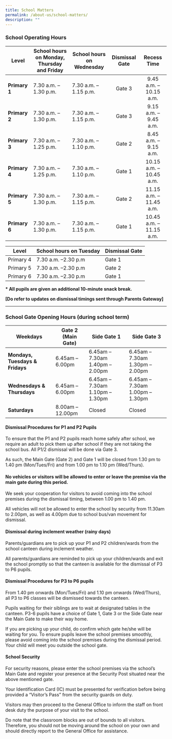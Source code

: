 ```yaml
---
title: School Matters
permalink: /about-us/school-matters/
description: ""
---
```

### School Operating Hours
<table>
<thead>
<tr>
<th style="text-align: center;">Level</th>
<th style="text-align: center;">School hours on Monday, Thursday and Friday</th>
<th style="text-align: center;">School hours on Wednesday</th>
<th style="text-align: center;">Dismissal Gate</th>
<th style="text-align: center;">Recess Time</th>
</tr>
</thead>
<tbody>
<tr>
<td><strong>Primary 1</strong></td>
<td>7.30 a.m. &ndash; 1.30 p.m.</td>
<td>7.30 a.m. &ndash; 1.15 p.m.</td>
<td style="text-align: center;">Gate 3</td>
<td style="text-align: center;">9.45 a.m. &ndash; 10.15 a.m.</td>
</tr>
<tr>
<td><strong>Primary 2</strong></td>
<td>7.30 a.m. &ndash; 1.30 p.m.</td>
<td>7.30 a.m. &ndash; 1.15 p.m.</td>
<td style="text-align: center;">Gate 3</td>
<td style="text-align: center;">9.15 a.m. &ndash; 9.45 a.m.</td>
</tr>
<tr>
<td><strong>Primary 3</strong></td>
<td>7.30 a.m. &ndash; 1.25 p.m.</td>
<td>7.30 a.m. &ndash; 1.10 p.m.</td>
<td style="text-align: center;">Gate 2</td>
<td style="text-align: center;">8.45 a.m. &ndash; 9.15 a.m.</td>
</tr>
<tr>
<td><strong>Primary 4</strong></td>
<td>7.30 a.m. &ndash; 1.25 p.m.</td>
<td>7.30 a.m. &ndash; 1.10 p.m.</td>
<td style="text-align: center;">Gate 1</td>
<td style="text-align: center;">10.15 a.m. &ndash; 10.45 a.m.</td>
</tr>
<tr>
<td><strong>Primary 5</strong></td>
<td>7.30 a.m. &ndash; 1.30 p.m.</td>
<td>7.30 a.m. &ndash; 1.15 p.m.</td>
<td style="text-align: center;">Gate 2</td>
<td style="text-align: center;">11.15 a.m. &ndash; 11.45 a.m.</td>
</tr>
<tr>
<td><strong>Primary 6</strong></td>
<td>7.30 a.m. &ndash; 1.30 p.m.</td>
<td>7.30 a.m. &ndash; 1.15 p.m.</td>
<td style="text-align: center;">Gate 1</td>
<td style="text-align: center;">10.45 a.m. &ndash; 11.15 a.m.</td>
</tr>
</tbody>
</table>



| Level |School hours on Tuesday | Dismissal Gate |
| -------- | -------- | -------- |
| Primary 4     |7.30 a.m. –2.30 p.m     |Gate 1    |
| Primary 5     | 7.30 a.m. –2.30 p.m      | Gate 2     |
| Primary 6     | 7.30 a.m. –2.30 p.m     | Gate 1    |


<p><strong>* All pupils are given an additional 10-minute snack break.</strong></p>

<p><strong>[Do refer to updates on dismissal timings sent through Parents Gateway]</strong></p>
<hr>

### School Gate Opening Hours (during school term)

<table>
<thead>
<tr>
<th style="text-align: center;">Weekdays</th>
<th style="text-align: center;">Gate 2 (Main Gate)</th>
<th style="text-align: center;">Side Gate 1</th>
<th style="text-align: center;">Side Gate 3</th>
</tr>
</thead>
<tbody>
<tr>
<td><strong>Mondays, Tuesdays &amp; Fridays</strong></td>
<td>6.45am &ndash; 6.00pm</td>
<td>6.45am &ndash; 7.30am 1.40pm &ndash; 2.00pm</td>
<td>6.45am &ndash; 7.30am 1.30pm &ndash; 2.00pm</td>
</tr>
<tr>
<td><strong>Wednesdays &amp; Thursdays</strong></td>
<td>6.45am &ndash; 6.00pm</td>
<td>6.45am &ndash; 7.30am 1.10pm &ndash; 1.30pm</td>
<td>6.45am &ndash; 7.30am 1.00pm &ndash; 1.30pm</td>
</tr>
<tr>
<td><strong>Saturdays</strong></td>
<td>8.00am &ndash; 12.00pm</td>
<td>Closed</td>
<td>Closed</td>
</tr>
</tbody>
</table>

#### Dismissal Procedures for P1 and P2 Pupils

To ensure that the P1 and P2 pupils reach home safely after school, we require an adult to pick them up after school if they are not taking the school bus. All P1/2 dismissal will be done via Gate 3. 

As such, the Main Gate (Gate 2) and Gate 1 will be closed from 1.30 pm to 1.40 pm (Mon/Tues/Fri) and from 1.00 pm to 1.10 pm (Wed/Thurs). 

#### No vehicles or visitors will be allowed to enter or leave the premise via the main gate during this period.

We seek your cooperation for visitors to avoid coming into the school premises during the dismissal timing, between 1.00 pm to 1.40 pm.

All vehicles will not be allowed to enter the school by security from 11.30am to 2.00pm, as well as 4.00pm due to school bus/van movement for dismissal.

#### Dismissal during inclement weather (rainy days)

Parents/guardians are to pick up your P1 and P2 children/wards from the school canteen during inclement weather.

All parents/guardians are reminded to pick up your children/wards and exit the school promptly so that the canteen is available for the dismissal of P3 to P6 pupils.

#### Dismissal Procedures for P3 to P6 pupils

From 1.40 pm onwards (Mon/Tues/Fri) and 1.10 pm onwards (Wed/Thurs), all P3 to P6 classes will be dismissed towards the canteen. 

Pupils waiting for their siblings are to wait at designated tables in the canteen. P3-6 pupils have a choice of Gate 1, Gate 3 or the Side Gate near the Main Gate to make their way home.

If you are picking up your child, do confirm which gate he/she will be waiting for you. To ensure pupils leave the school premises smoothly, please avoid coming into the school premises during the dismissal period. Your child will meet you outside the school gate.


#### School Security

For security reasons, please enter the school premises via the school’s Main Gate and register your presence at the Security Post situated near the above mentioned gate. 

Your Identification Card (IC) must be presented for verification before being provided a “Visitor’s Pass” from the security guards on duty.

Visitors may then proceed to the General Office to inform the staff on front desk duty the purpose of your visit to the school. 

Do note that the classroom blocks are out of bounds to all visitors. Therefore, you should not be moving around the school on your own and should directly report to the General Office for assistance.